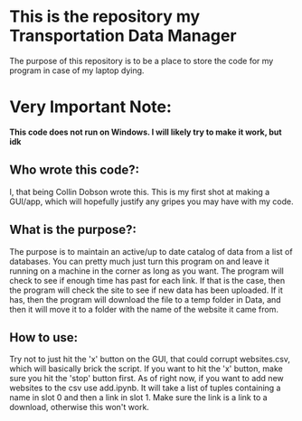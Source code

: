 # This is the repository my Transportation Data Manager
The purpose of this repository is to be a place to store the code for my program in case of my laptop dying.

# Very Important Note:
__This code does not run on Windows. I will likely try to make it work, but idk__

## Who wrote this code?:
I, that being Collin Dobson wrote this. This is my first shot at making a GUI/app, which will hopefully justify any gripes you may have with my code. 

## What is the purpose?:
The purpose is to maintain an active/up to date catalog of data from a list of databases. You can pretty much just turn this program on and leave it running on a machine in the corner as long as you want. The program will check to see if enough time has past for each link. If that is the case, then the program will check the site to see if new data has been uploaded. If it has, then the program will download the file to a temp folder in Data, and then it will move it to a folder with the name of the website it came from. 

## How to use:
Try not to just hit the 'x' button on the GUI, that could corrupt websites.csv, which will basically brick the script. If you want to hit the 'x' button, make sure you hit the 'stop' button first. As of right now, if you want to add new websites to the csv use add.ipynb. It will take a list of tuples containing a name in slot 0 and then a link in slot 1. Make sure the link is a link to a download, otherwise this won't work.
